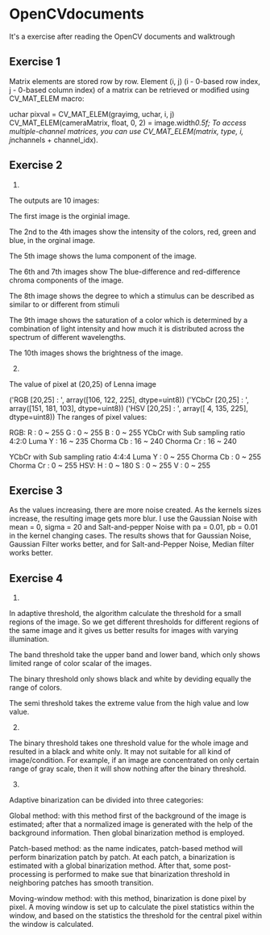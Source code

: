 # OpenCVdocuments

It's a exercise after reading the OpenCV documents and walktrough

## Exercise 1
Matrix elements are stored row by row. Element (i, j) (i - 0-based row index, j - 0-based column index) of a matrix can be retrieved or modified using CV_MAT_ELEM macro:

uchar pixval = CV_MAT_ELEM(grayimg, uchar, i, j)
CV_MAT_ELEM(cameraMatrix, float, 0, 2) = image.width*0.5f;
To access multiple-channel matrices, you can use CV_MAT_ELEM(matrix, type, i, j*nchannels + channel_idx).

## Exercise 2
1. 
The outputs are 10 images:

The first image is the orginial image.

The 2nd to the 4th images show the intensity of the colors, red, green and blue, in the orginal image.

The 5th image shows the luma component of the image.

The 6th and 7th images show The blue-difference and red-difference chroma components of the image.

The 8th image shows the degree to which a stimulus can be described as similar to or different from stimuli

The 9th image shows the saturation of a color which is determined by a combination of light intensity and how much it is distributed across the spectrum of different wavelengths.

The 10th images shows the brightness of the image.

2. 
The value of pixel at (20,25) of Lenna image

('RGB [20,25] : ', array([106, 122, 225], dtype=uint8))
('YCbCr [20,25] : ', array([151, 181, 103], dtype=uint8))
('HSV [20,25] : ', array([  4, 135, 225], dtype=uint8))
The ranges of pixel values:

RGB: 
R : 0 ~ 255
G : 0 ~ 255
B : 0 ~ 255
YCbCr with Sub sampling ratio 4:2:0
Luma Y : 16 ~ 235
Chorma Cb : 16 ~ 240
Chorma Cr : 16 ~ 240

YCbCr with Sub sampling ratio 4:4:4
Luma Y : 0 ~ 255
Chorma Cb : 0 ~ 255
Chorma Cr : 0 ~ 255
HSV:
H : 0 ~ 180
S : 0 ~ 255
V : 0 ~ 255

## Exercise 3
As the values increasing, there are more noise created. As the kernels sizes increase, the resulting image gets more blur. I use the Gaussian Noise with mean = 0, sigma = 20 and Salt-and-pepper Noise with pa = 0.01, pb = 0.01 in the kernel changing cases.
The results shows that for Gaussian Noise, Gaussian Filter works better, and for Salt-and-Pepper Noise, Median filter works better.

## Exercise 4
1. 
In adaptive threshold, the algorithm calculate the threshold for a small regions of the image. So we get different thresholds for different regions of the same image and it gives us better results for images with varying illumination.

The band threshold take the upper band and lower band, which only shows limited range of color scalar of the images.

The binary threshold only shows black and white by deviding equally the range of colors.

The semi threshold takes the extreme value from the high value and low value.

2. 
The binary threshold takes one threshold value for the whole image and resulted in a black and white only. It may not suitable for all kind of image/condition. For example, if an image are concentrated on only certain range of gray scale, then it will show nothing after the binary threshold.

3. 
Adaptive binarization can be divided into three categories:

Global method: with this method first of the background of the image is estimated; after that a normalized image is generated with the help of the background information. Then global binarization method is employed.

Patch-based method: as the name indicates, patch-based method will perform binarization patch by patch. At each patch, a binarization is estimated with a global binarization method. After that, some post-processing is performed to make sue that binarization threshold in neighboring patches has smooth transition.

Moving-window method: with this method, binarization is done pixel by pixel. A moving window is set up to calculate the pixel statistics within the window, and based on the statistics the threshold for the central pixel within the window is calculated.

